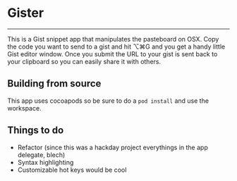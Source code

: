 # Gister #
------

This is a Gist snippet app that manipulates the pasteboard on OSX. Copy the code you want to send to a gist and hit ⌥⌘G and you get a handy little Gist editor window. Once you submit the URL to your gist is sent back to your clipboard so you can easily share it with others.

## Building from source ##

This app uses cocoapods so be sure to do a `pod install` and use the workspace.

## Things to do ##
 - Refactor (since this was a hackday project everythings in the app delegate, blech)
 - Syntax highlighting
 - Customizable hot keys would be cool
